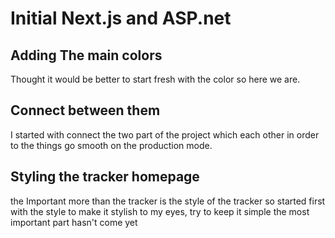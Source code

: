 # Initial Next.js and ASP.net

## Adding The main colors

Thought it would be better to start fresh with the color so here we are.

## Connect between them

I started with connect the two part of the project which each other in order to the things go smooth on the production mode.

## Styling the tracker homepage

the Important more than the tracker is the style of the tracker so started first with the style to make it stylish to my eyes, try to keep it simple the most important part hasn't come yet